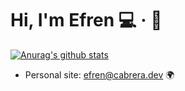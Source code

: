 # Hi, I'm Efren :computer: · :musical_keyboard:

[![Anurag's github stats](https://github-readme-stats.vercel.app/api?username=efren-cabrera)](https://github.com/anuraghazra/github-readme-stats)

- Personal site: efren@cabrera.dev 🌍
